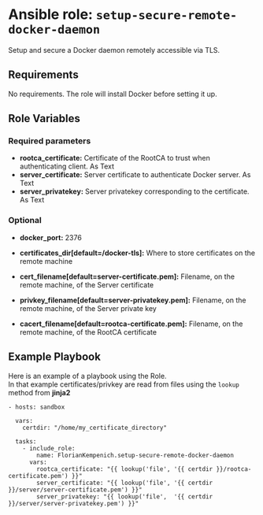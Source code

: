 # Ansible role: `setup-secure-remote-docker-daemon`

Setup and secure a Docker daemon remotely accessible via TLS.

## Requirements

No requirements. The role will install Docker before setting it up.

## Role Variables

### Required parameters

* **rootca_certificate:** Certificate of the RootCA to trust when authenticating client. As Text
* **server_certificate:** Server certificate to authenticate Docker server. As Text
* **server_privatekey:** Server privatekey corresponding to the certificate. As Text

### Optional

* **docker_port:** 2376
* **certificates_dir[default=/docker-tls]:** Where to store certificates on the remote machine

* **cert_filename[default=server-certificate.pem]:** Filename, on the remote machine, of the Server certificate 
* **privkey_filename[default=server-privatekey.pem]:**  Filename, on the remote machine, of the Server private key
* **cacert_filename[default=rootca-certificate.pem]:**  Filename, on the remote machine, of the RootCA certificate

## Example Playbook

Here is an example of a playbook using the Role.  
In that example certificates/privkey are read from files using the `lookup` method from **jinja2**

    - hosts: sandbox

      vars:
        certdir: "/home/my_certificate_directory"

      tasks:
        - include_role:
            name: FlorianKempenich.setup-secure-remote-docker-daemon
          vars:
            rootca_certificate: "{{ lookup('file', '{{ certdir }}/rootca-certificate.pem') }}"
            server_certificate: "{{ lookup('file', '{{ certdir }}/server/server-certificate.pem') }}"
            server_privatekey: "{{ lookup('file',  '{{ certdir }}/server/server-privatekey.pem') }}"
